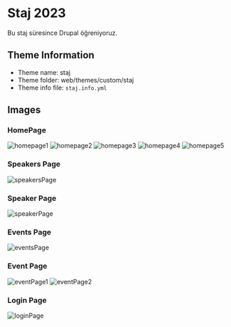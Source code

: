 # Staj 2023

Bu staj süresince Drupal öğreniyoruz.

## Theme Information
- Theme name: staj
- Theme folder: web/themes/custom/staj
- Theme info file: `staj.info.yml`

## Images
### HomePage
![homepage1](https://github.com/SutcuKutay/Drupal-WebSite/assets/94748829/b871cd8c-2edf-41eb-9c58-4edd33dec87e)
![homepage2](https://github.com/SutcuKutay/Drupal-WebSite/assets/94748829/6ca30d26-9dfc-463f-891f-65a4f3bdb54b)
![homepage3](https://github.com/SutcuKutay/Drupal-WebSite/assets/94748829/1f9df9ba-a8e6-4f12-a087-6c3d26485227)
![homepage4](https://github.com/SutcuKutay/Drupal-WebSite/assets/94748829/2764e806-1705-4c28-87db-a2bc2496c492)
![homepage5](https://github.com/SutcuKutay/Drupal-WebSite/assets/94748829/4981885d-e35b-4a4c-8820-5511facbd6cc)
### Speakers Page
![speakersPage](https://github.com/SutcuKutay/Drupal-WebSite/assets/94748829/3e748f9d-53c2-438b-993a-53489ed71589)
### Speaker Page
![speakerPage](https://github.com/SutcuKutay/Drupal-WebSite/assets/94748829/b63475de-e419-44c5-915c-c4f7bb292ec1)
### Events Page
![eventsPage](https://github.com/SutcuKutay/Drupal-WebSite/assets/94748829/018bbf60-c720-4500-a1e8-b5dfda8b044c)
### Event Page
![eventPage1](https://github.com/SutcuKutay/Drupal-WebSite/assets/94748829/52458572-12fc-48aa-abc5-6222b3ca14ac)
![eventPage2](https://github.com/SutcuKutay/Drupal-WebSite/assets/94748829/86f930df-f36c-424e-a163-7997bd2d9da7)
### Login Page
![loginPage](https://github.com/SutcuKutay/Drupal-WebSite/assets/94748829/0fce4df5-47f2-4565-a18f-9faca25ae0d5)
